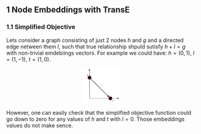 ## 1 Node Embeddings with TransE 

### 1.1 Simplified Objective
Lets consider a graph consisting of just 2 nodes $h$ and $g$ and a directed edge netween them $l$, such that true relationship shpuld sutisfy $h+l = g$ with non-trivial emdebiings vectors. For example we could have: $h=(0,1)$, $l=(1,-1)$, $t = (1,0)$. 

<p align="center">
<img src="../pictures/2-node-graph.png" alt="Raspberry pi" style="width:20%; border:0;">
</p>

However, one can easily check that the simplified objective function could go down to zero for any values of $h$ and $t$ with $l=0$. Those embeddings values do not make sence. 
 